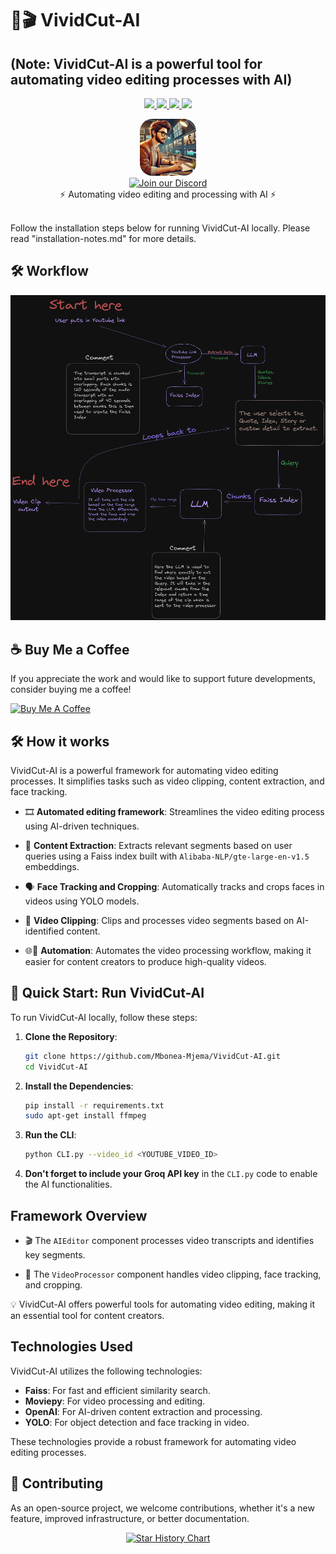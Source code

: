 # 🚀🎬 VividCut-AI

## (Note: VividCut-AI is a powerful tool for automating video editing processes with AI)

<p align="center">
  <a href="https://discord.gg/gVCBcfSH">
    <img src="https://dcbadge.vercel.app/api/server/gVCBcfSH?compact=true&style=flat">
  </a>
  <a href="https://github.com/Mbonea-Mjema/VividCut-AI/stargazers">
    <img src="https://img.shields.io/github/stars/Mbonea-Mjema/VividCut-AI?style=social">
  </a>
  <a href="https://github.com/Mbonea-Mjema/VividCut-AI/releases">
    <img src="https://img.shields.io/github/downloads/Mbonea-Mjema/VividCut-AI/total?style=flat-square">
  </a>
  <a href="https://github.com/Mbonea-Mjema/VividCut-AI/wiki">
    <img src="https://img.shields.io/badge/docs-visit-blue">
  </a>  
</p>

<div align="center" style="border-radius: 20px;" width="18%">
    <img src="editor_pic.webp" alt="VividCut-AI Logo" style="border-radius: 20px;" width="18%"/>
</div>
<div align="center">
  <a href="https://discord.gg/gVCBcfSH">
    <img src="https://img.shields.io/discord/1126042224979886160?color=7289da&logo=discord&logoColor=blue&labelColor=white&color=cyan" alt="Join our Discord" height="34">
  </a>
</div>

<div align="center">
⚡ Automating video editing and processing with AI ⚡
</div>
</br>

Follow the installation steps below for running VividCut-AI locally.
Please read "installation-notes.md" for more details.

## 🛠️ Workflow

![Workflow](Untitled-2023-08-28-1608.png)

## ☕ Buy Me a Coffee

If you appreciate the work and would like to support future developments, consider buying me a coffee!

<a href="https://buymeacoffee.com/telegramsui" target="_blank"><img src="https://cdn.buymeacoffee.com/buttons/v2/default-yellow.png" alt="Buy Me A Coffee" height="50" width="210"></a>

## 🛠️ How it works

VividCut-AI is a powerful framework for automating video editing processes. It simplifies tasks such as video clipping, content extraction, and face tracking.

- 🎞️ **Automated editing framework**: Streamlines the video editing process using AI-driven techniques.

- 📃 **Content Extraction**: Extracts relevant segments based on user queries using a Faiss index built with `Alibaba-NLP/gte-large-en-v1.5` embeddings.

- 🗣️ **Face Tracking and Cropping**: Automatically tracks and crops faces in videos using YOLO models.

- 🔗 **Video Clipping**: Clips and processes video segments based on AI-identified content.

- 🌐🎥 **Automation**: Automates the video processing workflow, making it easier for content creators to produce high-quality videos.

## 🚀 Quick Start: Run VividCut-AI

To run VividCut-AI locally, follow these steps:

1. **Clone the Repository**:

   ```bash
   git clone https://github.com/Mbonea-Mjema/VividCut-AI.git
   cd VividCut-AI
   ```

2. **Install the Dependencies**:

   ```bash
   pip install -r requirements.txt
   sudo apt-get install ffmpeg
   ```

3. **Run the CLI**:

   ```bash
   python CLI.py --video_id <YOUTUBE_VIDEO_ID>
   ```

4. **Don't forget to include your Groq API key** in the `CLI.py` code to enable the AI functionalities.

## Framework Overview

- 🎬 The `AIEditor` component processes video transcripts and identifies key segments.

- 🎥 The `VideoProcessor` component handles video clipping, face tracking, and cropping.

💡 VividCut-AI offers powerful tools for automating video editing, making it an essential tool for content creators.

## Technologies Used

VividCut-AI utilizes the following technologies:

- **Faiss**: For fast and efficient similarity search.
- **Moviepy**: For video processing and editing.
- **OpenAI**: For AI-driven content extraction and processing.
- **YOLO**: For object detection and face tracking in video.

These technologies provide a robust framework for automating video editing processes.

## 💁 Contributing

As an open-source project, we welcome contributions, whether it's a new feature, improved infrastructure, or better documentation.

<p align="center">
  <a href="https://star-history.com/#Mbonea-Mjema/VividCut-AI&Date">
    <img src="https://api.star-history.com/svg?repos=Mbonea-Mjema/VividCut-AI&type=Date" alt="Star History Chart">
  </a>
</p>
